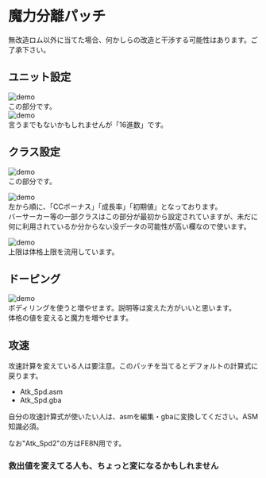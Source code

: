 # 魔力分離パッチ

無改造ロム以外に当てた場合、何かしらの改造と干渉する可能性はあります。ご了承下さい。
## ユニット設定
![demo](http://i.imgur.com/PM3TYoD.png)  
この部分です。  
![demo](http://i.imgur.com/E5ZowzC.png)  
言うまでもないかもしれませんが「16進数」です。

## クラス設定
![demo](http://i.imgur.com/BhJxLsC.png)  
この部分です。

![demo](http://i.imgur.com/KZsEaa0.png)  
左から順に、「CCボーナス」「成長率」「初期値」となっております。  
バーサーカー等の一部クラスはこの部分が最初から設定されていますが、未だに何に利用されているか分からない没データの可能性が高い欄なので使います。

![demo](http://i.imgur.com/fx28VRf.png)  
上限は体格上限を流用しています。
## ドーピング
![demo](http://i.imgur.com/2tNlSSm.png)  
ボディリングを使うと増やせます。説明等は変えた方がいいと思います。  
体格の値を変えると魔力を増やせます。

## 攻速
攻速計算を変えている人は要注意。このパッチを当てるとデフォルトの計算式に戻ります。
 * Atk_Spd.asm
 * Atk_Spd.gba

自分の攻速計算式が使いたい人は、asmを編集・gbaに変換してください。ASM知識必須。

なお"Atk_Spd2"の方はFE8N用です。
### 救出値を変えてる人も、ちょっと変になるかもしれません